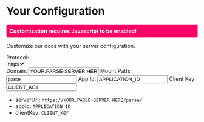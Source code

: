 # Your Configuration

<noscript>
<p style='padding:8px;color:#fff;background:#f06;border-radius:4px;font-weight:bold'>Customization requires Javascript to be enabled!</p>
</noscript>
Customize our docs with your server configuration.

Protocol:<br/>
<select id='parse-server-custom-protocol' class='custom-server-option' style='border:none' title='Set your access protocol here.'>
    <option value='https'>https</option>
    <option value='http'>http</option>
</select><br/>
Domain:
<input id='parse-server-custom-url' class='custom-server-option' type='text' placeholder='your.domain.com, your.domain.com:1337' value='YOUR.PARSE-SERVER.HERE' title='Set your parse server domain here.' autocorrect='off' spellcheck='false'>
Mount Path:
<input id='parse-server-custom-mount' class='custom-server-option' type='text' placeholder='your-mount-path, /your-mount-path/' value='parse' title='Set your mount path here.' autocorrect='off' spellcheck='false'>
App Id:
<input id='parse-server-custom-appid' class='custom-server-option' type='text' placeholder='your-app-id-here' value='APPLICATION_ID' title='Set your app id here.' autocorrect='off' spellcheck='false'>
Client Key:
<input id='parse-server-custom-clientkey' class='custom-server-option' type='text' placeholder='your-client-key-here' value='CLIENT_KEY' title='Set your client here here.' autocorrect='off' spellcheck='false'>

- serverUrl: <code class="highlighter-rouge"><span class="custom-parse-server-protocol">https</span>://<span class="custom-parse-server-url">YOUR.PARSE-SERVER.HERE</span><span class="custom-parse-server-mount">/parse/</span></code>
- appId: <code class="highlighter-rouge"><span class="custom-parse-server-appid">APPLICATION_ID</span></code>
- clientKey: <code class="highlighter-rouge"><span class="custom-parse-server-clientkey">CLIENT_KEY</span></code>